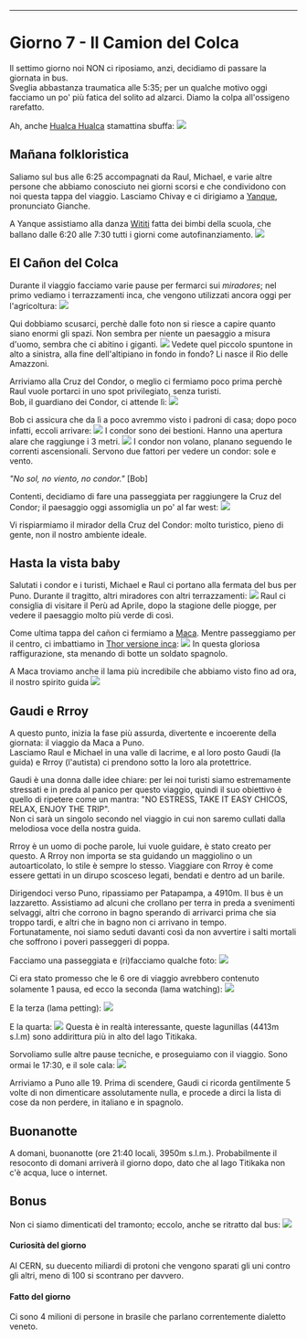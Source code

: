 ---
# Giorno 7 - Il Camion del Colca
Il settimo giorno noi NON ci riposiamo, anzi, decidiamo di passare la giornata in bus.<br/>
Sveglia abbastanza traumatica alle 5:35; per un qualche motivo oggi facciamo un po' più fatica del solito ad alzarci. Diamo la colpa all'ossigeno rarefatto.

Ah, anche [Hualca Hualca](https://es.wikipedia.org/wiki/Hualca_Hualca) stamattina sbuffa:
![](../photos/blog/7/IMG_9569.webp)

## Mañana folkloristica
Saliamo sul bus alle 6:25 accompagnati da Raul, Michael, e varie altre persone che abbiamo conosciuto nei giorni scorsi e che condividono con noi questa tappa del viaggio. Lasciamo Chivay e ci dirigiamo a [Yanque](https://es.wikipedia.org/wiki/Yanque), pronunciato Gianche.

A Yanque assistiamo alla danza [Wititi](https://es.wikipedia.org/wiki/Wititi) fatta dei bimbi della scuola, che ballano dalle 6:20 alle 7:30 tutti i giorni come autofinanziamento.
![](../photos/blog/7/IMG_9573.webp)

## El Cañon del Colca
Durante il viaggio facciamo varie pause per fermarci sui *miradores*; nel primo vediamo i terrazzamenti inca, che vengono utilizzati ancora oggi per l'agricoltura:
![](../photos/blog/7/IMG_9585.webp)

Qui dobbiamo scusarci, perchè dalle foto non si riesce a capire quanto siano enormi gli spazi. Non sembra per niente un paesaggio a misura d'uomo, sembra che ci abitino i giganti.
![](../photos/blog/7/IMG_9593.webp)
Vedete quel piccolo spuntone in alto a sinistra, alla fine dell'altipiano in fondo in fondo? Li nasce il Rio delle Amazzoni.

Arriviamo alla Cruz del Condor, o meglio ci fermiamo poco prima perchè Raul vuole portarci in uno spot privilegiato, senza turisti.<br/>
Bob, il guardiano dei Condor, ci attende lì:
![](../photos/blog/7/IMG_9686.webp)

Bob ci assicura che da lì a poco avremmo visto i padroni di casa; dopo poco infatti, eccoli arrivare:
![](../photos/blog/7/IMG_9605.webp)
I condor sono dei bestioni. Hanno una apertura alare che raggiunge i 3 metri. 
![](../photos/blog/7/IMG_9645.webp)
I condor non volano, planano seguendo le correnti ascensionali. Servono due fattori per vedere un condor: sole e vento. 

*"No sol, no viento, no condor."* [Bob] 

Contenti, decidiamo di fare una passeggiata per raggiungere la Cruz del Condor; il paesaggio oggi assomiglia un po' al far west:
![](../photos/blog/7/IMG_9697.webp)

Vi rispiarmiamo il mirador della Cruz del Condor: molto turistico, pieno di gente, non il nostro ambiente ideale.

## Hasta la vista baby
Salutati i condor e i turisti, Michael e Raul ci portano alla fermata del bus per Puno. Durante il tragitto, altri miradores con altri terrazzamenti:
![](../photos/blog/7/IMG_9721.webp)
Raul ci consiglia di visitare il Perù ad Aprile, dopo la stagione delle piogge, per vedere il paesaggio molto più verde di così. 

Come ultima tappa del cañon ci fermiamo a [Maca](https://es.wikipedia.org/wiki/Maca_(Caylloma)). Mentre passeggiamo per il centro, ci imbattiamo in [Thor versione inca](https://en.wikipedia.org/wiki/Cahuide): 
![](../photos/blog/7/IMG_9726.webp)
In questa gloriosa raffigurazione, sta menando di botte un soldato spagnolo.

A Maca troviamo anche il lama più incredibile che abbiamo visto fino ad ora, il nostro spirito guida
![](../photos/blog/7/IMG_9735.webp)

## Gaudi e Rrroy
A questo punto, inizia la fase più assurda, divertente e incoerente della giornata: il viaggio da Maca a Puno.<br/>
Lasciamo Raul e Michael in una valle di lacrime, e al loro posto Gaudi (la guida) e Rrroy (l'autista) ci prendono sotto la loro ala protettrice.

Gaudi è una donna dalle idee chiare: per lei noi turisti siamo estremamente stressati e in preda al panico per questo viaggio, quindi il suo obiettivo è quello di ripetere come un mantra: "NO ESTRESS, TAKE IT EASY CHICOS, RELAX, ENJOY THE TRIP".<br/>
Non ci sarà un singolo secondo nel viaggio in cui non saremo cullati dalla melodiosa voce della nostra guida.

Rrroy è un uomo di poche parole, lui vuole guidare, è stato creato per questo. A Rrroy non importa se sta guidando un maggiolino o un autoarticolato, lo stile è sempre lo stesso. Viaggiare con Rrroy è come essere gettati in un dirupo scosceso legati, bendati e dentro ad un barile.

Dirigendoci verso Puno, ripassiamo per Patapampa, a 4910m. Il bus è un lazzaretto. Assistiamo ad alcuni che crollano per terra in preda a svenimenti selvaggi, altri che corrono in bagno sperando di arrivarci prima che sia troppo tardi, e altri che in bagno non ci arrivano in tempo. <br/>
Fortunatamente, noi siamo seduti davanti così da non avvertire i salti mortali che soffrono i poveri passeggeri di poppa.

Facciamo una passeggiata e (ri)facciamo qualche foto:
![](../photos/blog/7/IMG_9738.webp)

Ci era stato promesso che le 6 ore di viaggio avrebbero contenuto solamente 1 pausa, ed ecco la seconda (lama watching):
![](../photos/blog/7/IMG_9744.webp)

E la terza (lama petting):
![](../photos/blog/7/IMG_9751.webp)

E la quarta:
![](../photos/blog/7/IMG_9757.webp)
Questa è in realtà interessante, queste lagunillas (4413m s.l.m) sono addirittura più in alto del lago Titikaka.

Sorvoliamo sulle altre pause tecniche, e proseguiamo con il viaggio. Sono ormai le 17:30, e il sole cala:
![](../photos/blog/7/IMG_9789.webp)

Arriviamo a Puno alle 19. Prima di scendere, Gaudi ci ricorda gentilmente 5 volte di non dimenticare assolutamente nulla, e procede a dirci la lista di cose da non perdere, in italiano e in spagnolo. 

## Buonanotte
A domani, buonanotte (ore 21:40 locali, 3950m s.l.m.).
Probabilmente il resoconto di domani arriverà il giorno dopo, dato che al lago Titikaka non c'è acqua, luce o internet.

## Bonus
Non ci siamo dimenticati del tramonto; eccolo, anche se ritratto dal bus:
![](../photos/blog/7/IMG_9811.webp)

#### Curiosità del giorno
Al CERN, su duecento miliardi di protoni che vengono sparati gli uni contro gli altri, meno di 100 si scontrano per davvero.
#### Fatto del giorno
Ci sono 4 milioni di persone in brasile che parlano correntemente dialetto veneto.













